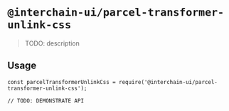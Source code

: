 # `@interchain-ui/parcel-transformer-unlink-css`

> TODO: description

## Usage

```
const parcelTransformerUnlinkCss = require('@interchain-ui/parcel-transformer-unlink-css');

// TODO: DEMONSTRATE API
```
